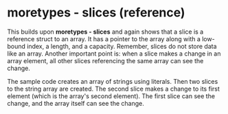 # moretypes - slices (reference)

This builds upon **moretypes - slices** and again shows that a slice is a reference struct to an array. It has a pointer to the array along with a low-bound index, a length, and a capacity. Remember, slices do not store data like an array. Another important point is: when a slice makes a change in an array element, all other slices referencing the same array can see the change.

The sample code creates an array of strings using literals. Then two slices to the string array are created. The second slice makes a change to its first element (which is the array's second element). The first slice can see the change, and the array itself can see the change.
